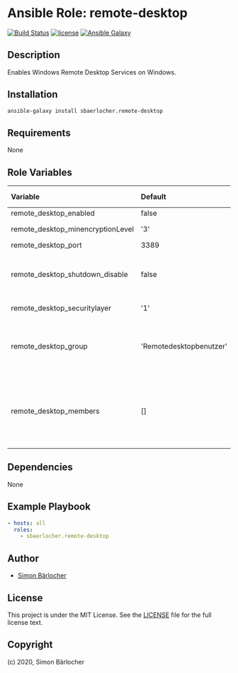 # Ansible Role: remote-desktop

[![Build Status](https://travis-ci.org/sbaerlocher/ansible.remote-desktop.svg?branch=master)](https://travis-ci.org/sbaerlocher/ansible.remote-desktop) [![license](https://img.shields.io/github/license/mashape/apistatus.svg)](https://sbaerlo.ch/licence) [![Ansible Galaxy](https://img.shields.io/badge/ansible--galaxy-remote-desktop-blue.svg)](https://galaxy.ansible.com/sbaerlocher/remote_desktop)

## Description

Enables Windows Remote Desktop Services on Windows.

## Installation

```bash
ansible-galaxy install sbaerlocher.remote-desktop
```

## Requirements

None

## Role Variables

| Variable                          | Default                 | Comments (type)                                                                                                                                                                       |
| :-------------------------------- | :---------------------- | :------------------------------------------------------------------------------------------------------------------------------------------------------------------------------------ |
| remote_desktop_enabled            | false                   |                                                                                                                                                                                       |
| remote_desktop_minencryptionLevel | '3'                     | [![getadmx doc](https://img.shields.io/badge/getadmx-doc-blue.svg)](https://getadmx.com/?Category=Windows_10_2016&Policy=Microsoft.Policies.TerminalServer::TS_ENCRYPTION_POLICY)     |
| remote_desktop_port               | 3389                    |                                                                                                                                                                                       |
| remote_desktop_shutdown_disable   | false                   | Disables the ability to shut down the device.                                                                                                                                         |
| remote_desktop_securitylayer      | '1'                     | [![getadmx doc](https://img.shields.io/badge/getadmx-doc-blue.svg)](https://getadmx.com/?Category=Windows_10_2016&Policy=Microsoft.Policies.TerminalServer::TS_SECURITY_LAYER_POLICY) |
| remote_desktop_group              | 'Remotedesktopbenutzer' | Group for logging on to the Remote Desktop Service.                                                                                                                                   |
| remote_desktop_members            | []                      | Users or groups who are allowed to log on to the Remote Desktop.                                                                                                                      |

## Dependencies

None

## Example Playbook

```yml
- hosts: all
  roles:
    - sbaerlocher.remote-desktop
```

## Author

- [Simon Bärlocher](https://sbaerlocher.ch)

## License

This project is under the MIT License. See the [LICENSE](https://sbaerlo.ch/licence) file for the full license text.

## Copyright

(c) 2020, Simon Bärlocher
